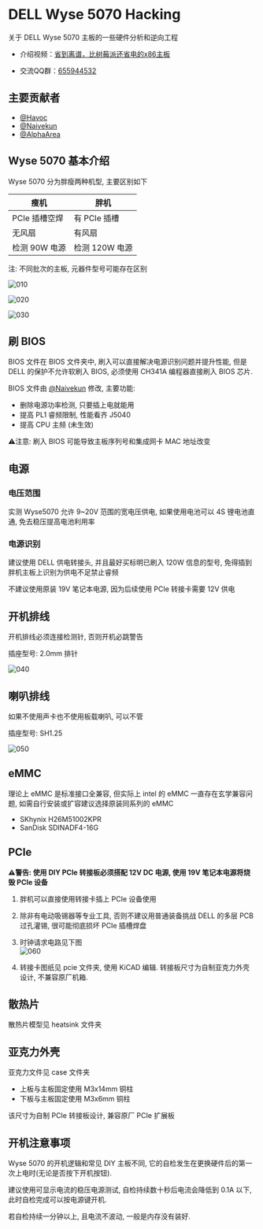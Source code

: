 # DELL Wyse 5070 Hacking

关于 DELL Wyse 5070 主板的一些硬件分析和逆向工程

- 介绍视频：[省到离谱，比树莓派还省电的x86主板](https://youtu.be/9opQ4gsh4Hg)

- 交流QQ群：[655944532](https://jq.qq.com/?_wv=1027&k=KV0wy6gJ)

## 主要贡献者

- [@Havoc](https://github.com/Wangrb)
- [@Naivekun](https://github.com/naivekun)
- [@AlphaArea](https://github.com/alphaarea)

## Wyse 5070 基本介绍

Wyse 5070 分为胖瘦两种机型, 主要区别如下

| 瘦机          |   胖机            |
| ------------- | ----------------- |
| PCIe 插槽空焊 | 有 PCIe 插槽      |
| 无风扇        | 有风扇            |
| 检测 90W 电源 | 检测 120W 电源     |

注: 不同批次的主板, 元器件型号可能存在区别

![010](img/010.JPG)

![020](img/020.JPG)

![030](img/030.JPG)

## 刷 BIOS

BIOS 文件在 BIOS 文件夹中, 刷入可以直接解决电源识别问题并提升性能, 但是 DELL 的保护不允许软刷入 BIOS, 必须使用 CH341A 编程器直接刷入 BIOS 芯片.

BIOS 文件由 [@Naivekun](https://github.com/naivekun) 修改, 主要功能:

- 删除电源功率检测, 只要插上电就能用
- 提高 PL1 睿频限制, 性能看齐 J5040
- 提高 CPU 主频 (未生效)

⚠注意: 刷入 BIOS 可能导致主板序列号和集成网卡 MAC 地址改变

## 电源

### 电压范围

实测 Wyse5070 允许 9~20V 范围的宽电压供电, 如果使用电池可以 4S 锂电池直通, 免去稳压提高电池利用率

### 电源识别

建议使用 DELL 供电转接头, 并且最好买标明已刷入 120W 信息的型号, 免得插到胖机主板上识别为供电不足禁止睿频

不建议使用原装 19V 笔记本电源, 因为后续使用 PCIe 转接卡需要 12V 供电

## 开机排线

开机排线必须连接检测针, 否则开机必跳警告

插座型号: 2.0mm 排针

![040](img/040.jpg)

## 喇叭排线

如果不使用声卡也不使用板载喇叭, 可以不管

插座型号: SH1.25

![050](img/050.jpg)

## eMMC

理论上 eMMC 是标准接口全兼容, 但实际上 intel 的 eMMC 一直存在玄学兼容问题, 如需自行安装或扩容建议选择原装同系列的 eMMC

- SKhynix H26M51002KPR
- SanDisk SDINADF4-16G

## PCIe

**⚠警告: 使用 DIY PCIe 转接板必须搭配 12V DC 电源, 使用 19V 笔记本电源将烧毁 PCIe 设备**

1. 胖机可以直接使用转接卡插上 PCIe 设备使用

2. 除非有电动吸锡器等专业工具, 否则不建议用普通装备挑战 DELL 的多层 PCB 过孔灌锡, 很可能彻底损坏 PCIe 插槽焊盘

3. 时钟请求电路见下图  
  ![060](img/060.jpg)

4. 转接卡图纸见 pcie 文件夹, 使用 KiCAD 编辑. 转接板尺寸为自制亚克力外壳设计, 不兼容原厂机箱.

## 散热片

散热片模型见 heatsink 文件夹

## 亚克力外壳

亚克力文件见 case 文件夹

- 上板与主板固定使用 M3x14mm 铜柱
- 下板与主板固定使用 M3x6mm 铜柱

该尺寸为自制 PCIe 转接板设计, 兼容原厂 PCIe 扩展板

## 开机注意事项

Wyse 5070 的开机逻辑和常见 DIY 主板不同, 它的自检发生在更换硬件后的第一次上电时(无论是否按下开机按钮). 

建议使用可显示电流的稳压电源测试, 自检持续数十秒后电流会降低到 0.1A 以下, 此时自检完成可以按电源键开机.

若自检持续一分钟以上, 且电流不波动, 一般是内存没有装好.
